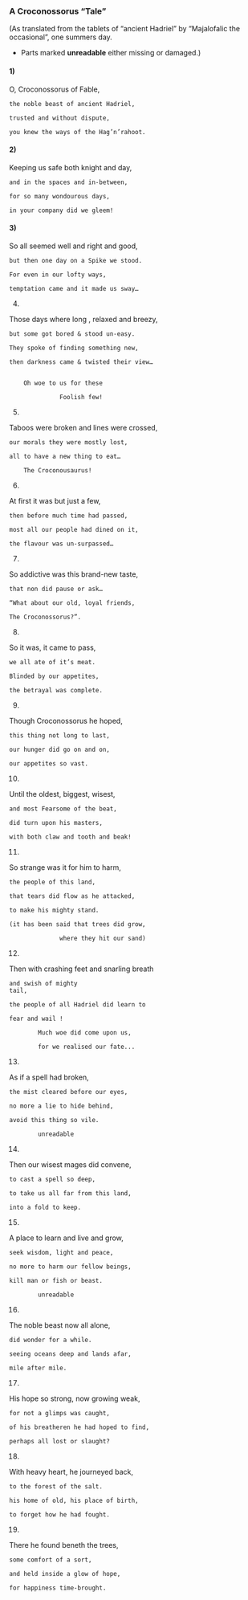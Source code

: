 
### A Croconossorus “Tale”

(As translated from the tablets of “ancient Hadriel” by “Majalofalic the occasional”, one summers day. 
* Parts marked __unreadable__ either missing or damaged.)

#### 1) 

  O, Croconossorus of Fable, 
  
 	the noble beast of ancient Hadriel,

 	trusted and without dispute,

 	you knew the ways of the Hag’n’rahoot.

#### 2)

  Keeping us safe both knight and day,
  
 	and in the spaces and in-between,

 	for so many wondourous days,

 	in your company did we gleem!

#### 3)

  So all seemed well and right and good,
  
 	but then one day on a Spike we stood.

 	For even in our lofty ways,

 	temptation came and it made us sway…

4)

  Those days where long , relaxed and breezy,
  
 	but some got bored & stood un-easy.

 	They spoke of finding something new,

 	then darkness came & twisted their view…
 	

        Oh woe to us for these

                  Foolish few!
        
5)

  Taboos were broken and lines were crossed,
  
 	our morals they were mostly lost,

 	all to have a new thing to eat…

        The Croconousaurus!
    
6)

  At first it was but just a few,
  
 	then before much time had passed,

 	most all our people had dined on it,

 	the flavour was un-surpassed…

7)
  So addictive was this brand-new taste,
  
 	that non did pause or ask…

 	“What about our old, loyal friends,

 	The Croconossorus?”.

8)

  So it was, it came to pass,
  
 	we all ate of it’s meat.

 	Blinded by our appetites,

 	the betrayal was complete.

9)

  Though Croconossorus he hoped,
  
 	this thing not long to last,

 	our hunger did go on and on,

 	our appetites so vast.

10) 

  Until the oldest, biggest, wisest,
  
 	and most Fearsome of the beat,

 	did turn upon his masters,

 	with both claw and tooth and beak!

11)

  So strange was it for him to harm,
  
 	the people of this land,

 	that tears did flow as he attacked,

 	to make his mighty stand.

    (it has been said that trees did grow,
    
                  where they hit our sand)
                    
12)

  Then with crashing feet and snarling breath
  
 	and swish of mighty
 	tail,

 	the people of all Hadriel did learn to

 	fear and wail !

            Much woe did come upon us,
    
            for we realised our fate...
      
13) 

  As if a spell had broken,
  
 	the mist cleared before our eyes,

 	no more a lie to hide behind,

 	avoid this thing so vile.

            unreadable
     
14)

  Then our wisest mages did convene,
  
 	to cast a spell so deep,

 	to take us all far from this land,

 	into a fold to keep.

15)

  A place to learn and live and grow,
  
 	seek wisdom, light and peace,

 	no more to harm our fellow beings,

 	kill man or fish or beast.

            unreadable
    
16)

  The noble beast now all alone,
  
 	did wonder for a while.

 	seeing oceans deep and lands afar,

 	mile after mile.

17) 

  His hope so strong, now growing weak,
  
 	for not a glimps was caught,

 	of his breatheren he had hoped to find,

 	perhaps all lost or slaught?

18)

  With heavy heart, he journeyed back,
  
 	to the forest of the salt.

 	his home of old, his place of birth,

 	to forget how he had fought.

19)

  There he found beneth the trees,
  
 	some comfort of a sort,

 	and held inside a glow of hope,

 	for happiness time-brought.

